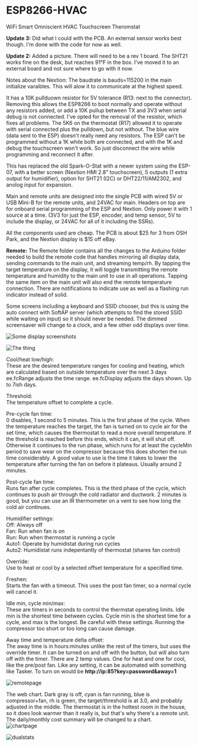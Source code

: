 # ESP8266-HVAC
WiFi Smart Omniscient HVAC Touchscreen Theromstat  

<b>Update 3:</b> Did what I could with the PCB.  An external sensor works best though.  I'm done with the code for now as well.  

<b>Update 2:</b> Added a picture.  There will need to be a rev 1 board.  The SHT21 works fine on the desk, but reaches 91°F in the box.  I've moved it to an external board and not sure where to go with it now.  

Notes about the Nextion: The baudrate is bauds=115200 in the main initialize varaibles. This will alow it to communicate at the highest speed.  

It has a 10K pullduown resistor for 5V tolerance (R13: next to the connector).  Removing this allows the ESP8266 to boot normally and operate without any resistors added, or add a 10K pullup between TX and 3V3 when serial debug is not connected.  I've opted for the removal of the resistor, which fixes all problems.  The 5K6 on the thermostat (R17) allowed it to operate with serial connected plus the pulldown, but not without.  The blue wire (data sent to the ESP) doesn't really need any resistors.  The ESP can't be programmed without a 1K while both are connected, and with the 1K and debug the touchscreen won't work.  So just disconnect the wire while programming and reconnect it after.  

This has replaced the old Spark-O-Stat with a newer system using the ESP-07, with a better screen (Nextion HMI 2.8" touchscreen), 5 outputs (1 extra output for humidifier), option for SHT21 (I2C) or DHT22/11/AM2302, and anolog input for expansion.  

Main and remote units are designed into the single PCB with wired 5V or USB Mini-B for the remote units, and 24VAC for main.  Headers on top are for onboard serial programming of the ESP and Nextion.  Only power it with 1 source at a time. (3V3 for just the ESP, encoder, and temp sensor, 5V to include the display, or 24VAC for all of it including the SSRs).  

All the components used are cheap.  The PCB is about $25 for 3 from OSH Park, and the Nextion display is $15 off eBay.  

<b>Remote:</b>  The Remote folder contains all the changes to the Arduino folder needed to build the remote code that handles mirroring all display data, sending commands to the main unit, and streaming temp/rh.  By tapping the target temperature on the display, it will toggle transmitting the remote temperature and humidity to the main unit to use in all operations.  Tapping the same item on the main unit will also end the remote temperature connection.  There are notifications to indicate use as well as a flashing run indicator instead of solid.  

Some screens including a keyboard and SSID chooser, but this is using the auto connect with SoftAP server (which attempts to find the stored SSID while waiting on input) so it should never be needed.  The dimmed screensaver will change to a clock, and a few other odd displays over time.  

![Some display screenshots](http://www.curioustech.net/images/hvacscreens.png)

![The thing](http://www.curioustech.net/images/esphvac2.jpg)

Cool/heat low/high:  
These are the desired temperature ranges for cooling and heating, which are calculated based on outside temperature over the next 3 days ee.fcRange adjusts the time range.  ee.fcDisplay adjusts the days shown.  Up to 7ish days.  

Threshold:  
The temperature offset to complete a cycle.  

Pre-cycle fan time:  
0 disables, 1 second to 5 minutes.  This is the first phase of the cycle.  When the temperature reaches the target, the fan is turned on to cycle air for the set time, which causes the thermostat to read a more overall temperature. If the threshold is reached before this ends, which it can, it will shut off. Otherwise it continues to the run phase, which runs for at least the cycleMin period to save wear on the compressor because this does shorten the run time considerably.  A good value to use is the time it takes to lower the temperature after turning the fan on before it plateaus.  Usually around 2 minutes.  

Post-cycle fan time:  
Runs fan after cycle completes.  This is the third phase of the cycle, which continues to push air through the cold radiator and ductwork.  2 minutes is good, but you can use an IR thermometer on a vent to see how long the cold air continues.  

Humidifier settings:  
Off: Always off  
Fan: Run when fan is on  
Run: Run when thermostat is running a cycle  
Auto1: Operate by humidistat during run cycles  
Auto2: Humidistat runs indepentantly of thermostat (shares fan control)  

Override:  
Use to heat or cool by a selected offset temperature for a specified time.  

Freshen:  
Starts the fan with a timeout.  This uses the post fan timer, so a normal cycle will cancel it.  

Idle min, cycle min/max:  
These are timers in seconds to control the thermstat operating limits.  Idle min is the shortest time between cycles.  Cycle min is the shortest time for a cycle, and max is the longest.  Be careful with these settings.  Running the compressor too short or too long can cause damage.  

Away time and temperature delta offset:  
The away time is in hours:minutes unlike the rest of the timers, but uses the override timer.  It can be turned on and off with the button, but will also turn off with the timer.  There are 2 temp values.  One for heat and one for cool, like the pre/post fan.
Like any setting, it can be automated with something like Tasker.  To turn on would be <b>http://ip:85?key=password&away=1</b>  

![remotepage](http://www.curioustech.net/images/hvacweb3.png)  

The web chart.  Dark gray is off, cyan is fan running, blue is compressor+fan, rh is green, the target/threshold is at 3.0, and probably adjusted in the middle.  The thermostat is in the hottest room in the house, so it does look warmer than it really is, but that's why there's a remote unit.  The daily/monthly cost summary will be changed to a chart.  
![chartpage](http://www.curioustech.net/images/hvacchart.png)  

![dualstats](http://www.curioustech.net/images/hvac.jpg)  
